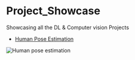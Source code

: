 # Project_Showcase
Showcasing all the DL & Computer vision Projects

* [Human Pose Estimation](https://github.com/Pavankunchala/Human-Pose-Estimation-OpenCV)

![Human pose estimation](https://github.com/Pavankunchala/Project_Showcase/blob/main/pose-gif.gif)
